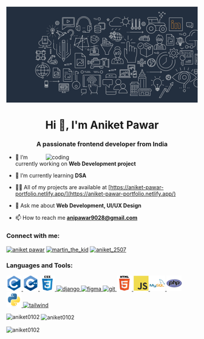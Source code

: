 <!---
ANIKET0102/ANIKET0102 is a ✨ special ✨ repository because its `README.md` (this file) appears on your GitHub profile.
You can click the Preview link to take a look at your changes.
--->
![logo](https://github.com/ANIKET0102/ANIKET0102/blob/main/banner.jpeg)
<h1 align="center">Hi 👋, I'm Aniket Pawar</h1>
<h3 align="center">A passionate frontend developer from India</h3>

<img align="right" width="400px" alt="coding" src="https://i.pinimg.com/originals/75/e7/ef/75e7ef7aa27009befb076509382b86b8.gif">

- 🔭 I’m currently working on **Web Development project**

- 🌱 I’m currently learning **DSA**

- 👨‍💻 All of my projects are available at [https://aniket-pawar-portfolio.netlify.app/](https://aniket-pawar-portfolio.netlify.app/)

- 💬 Ask me about **Web Development, UI/UX Design**

- 📫 How to reach me **anipawar9028@gmail.com**

<h3 align="left">Connect with me:</h3>
<p align="left">
<a href="https://linkedin.com/in/aniket pawar" target="blank"><img align="center" src="https://raw.githubusercontent.com/rahuldkjain/github-profile-readme-generator/master/src/images/icons/Social/linked-in-alt.svg" alt="aniket pawar" height="30" width="40" /></a>
<a href="https://www.youtube.com/c/martin_the_kid" target="blank"><img align="center" src="https://raw.githubusercontent.com/rahuldkjain/github-profile-readme-generator/master/src/images/icons/Social/youtube.svg" alt="martin_the_kid" height="30" width="40" /></a>
<a href="https://www.codechef.com/users/aniket_2507" target="blank"><img align="center" src="https://cdn.jsdelivr.net/npm/simple-icons@3.1.0/icons/codechef.svg" alt="aniket_2507" height="30" width="40" /></a>
</p>

<h3 align="left">Languages and Tools:</h3>
<p align="left"> <a href="https://www.cprogramming.com/" target="_blank" rel="noreferrer"> <img src="https://raw.githubusercontent.com/devicons/devicon/master/icons/c/c-original.svg" alt="c" width="40" height="40"/> </a> <a href="https://www.w3schools.com/cpp/" target="_blank" rel="noreferrer"> <img src="https://raw.githubusercontent.com/devicons/devicon/master/icons/cplusplus/cplusplus-original.svg" alt="cplusplus" width="40" height="40"/> </a> <a href="https://www.w3schools.com/css/" target="_blank" rel="noreferrer"> <img src="https://raw.githubusercontent.com/devicons/devicon/master/icons/css3/css3-original-wordmark.svg" alt="css3" width="40" height="40"/> </a> <a href="https://www.djangoproject.com/" target="_blank" rel="noreferrer"> <img src="https://cdn.worldvectorlogo.com/logos/django.svg" alt="django" width="40" height="40"/> </a> <a href="https://www.figma.com/" target="_blank" rel="noreferrer"> <img src="https://www.vectorlogo.zone/logos/figma/figma-icon.svg" alt="figma" width="40" height="40"/> </a> <a href="https://git-scm.com/" target="_blank" rel="noreferrer"> <img src="https://www.vectorlogo.zone/logos/git-scm/git-scm-icon.svg" alt="git" width="40" height="40"/> </a> <a href="https://www.w3.org/html/" target="_blank" rel="noreferrer"> <img src="https://raw.githubusercontent.com/devicons/devicon/master/icons/html5/html5-original-wordmark.svg" alt="html5" width="40" height="40"/> </a> <a href="https://developer.mozilla.org/en-US/docs/Web/JavaScript" target="_blank" rel="noreferrer"> <img src="https://raw.githubusercontent.com/devicons/devicon/master/icons/javascript/javascript-original.svg" alt="javascript" width="40" height="40"/> </a> <a href="https://www.mysql.com/" target="_blank" rel="noreferrer"> <img src="https://raw.githubusercontent.com/devicons/devicon/master/icons/mysql/mysql-original-wordmark.svg" alt="mysql" width="40" height="40"/> </a> <a href="https://www.php.net" target="_blank" rel="noreferrer"> <img src="https://raw.githubusercontent.com/devicons/devicon/master/icons/php/php-original.svg" alt="php" width="40" height="40"/> </a> <a href="https://www.python.org" target="_blank" rel="noreferrer"> <img src="https://raw.githubusercontent.com/devicons/devicon/master/icons/python/python-original.svg" alt="python" width="40" height="40"/> </a> <a href="https://tailwindcss.com/" target="_blank" rel="noreferrer"> <img src="https://www.vectorlogo.zone/logos/tailwindcss/tailwindcss-icon.svg" alt="tailwind" width="40" height="40"/> </a> </p>

<p><img align="left" src="https://github-readme-stats.vercel.app/api/top-langs?username=aniket0102&show_icons=true&locale=en&layout=compact" alt="aniket0102" /></p>

<p>&nbsp;<img align="center" src="https://github-readme-stats.vercel.app/api?username=aniket0102&show_icons=true&locale=en" alt="aniket0102" /></p>

<p><img align="center" src="https://github-readme-streak-stats.herokuapp.com/?user=aniket0102&" alt="aniket0102" /></p>
